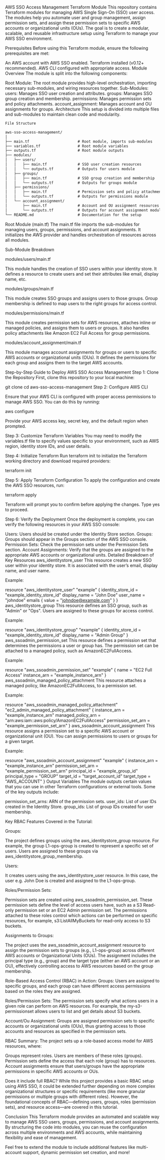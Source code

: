 AWS SSO Access Management Terraform Module
This repository contains Terraform modules for managing AWS Single Sign-On (SSO) user access. The modules help you automate user and group management, assign permission sets, and assign these permission sets to specific AWS accounts or organizational units (OUs). The goal is to create a modular, scalable, and reusable infrastructure setup using Terraform to manage your AWS SSO environment.

Prerequisites
Before using this Terraform module, ensure the following prerequisites are met:

An AWS account with AWS SSO enabled.
Terraform installed (v0.12+ recommended).
AWS CLI configured with appropriate access.
Module Overview
The module is split into the following components:

Root Module: The root module provides high-level orchestration, importing necessary sub-modules, and wiring resources together.
Sub-Modules:
users: Manages SSO user creation and attributes.
groups: Manages SSO group creation and membership.
permissions: Manages permission sets and policy attachments.
account_assignment: Manages account and OU assignments for groups.
Architecture
This setup is divided into multiple files and sub-modules to maintain clean code and modularity.
```markdown
File Structure

aws-sso-access-management/
│
├── main.tf                      # Root module, imports sub-modules
├── variables.tf                 # Root module variables
├── outputs.tf                   # Root module outputs
├── modules/
│   ├── users/
│   │   ├── main.tf              # SSO user creation resources
│   │   └── outputs.tf           # Outputs for users module
│   ├── groups/
│   │   ├── main.tf              # SSO group creation and membership
│   │   └── outputs.tf           # Outputs for groups module
│   ├── permissions/
│   │   ├── main.tf              # Permission sets and policy attachment
│   │   └── outputs.tf           # Outputs for permissions module
│   └── account_assignment/
│       ├── main.tf              # Account and OU assignment resources
│       └── outputs.tf           # Outputs for account assignment module
└── README.md                    # Documentation for the setup
```


Root Module (main.tf)
The main.tf file imports the sub-modules for managing users, groups, permissions, and account assignments. It initializes the AWS provider and handles orchestration of resources across all modules.

Sub-Module Breakdown

modules/users/main.tf

This module handles the creation of SSO users within your identity store. It defines a resource to create users and set their attributes like email, display name, etc.

modules/groups/main.tf

This module creates SSO groups and assigns users to those groups. Group membership is defined to map users to the right groups for access control.

modules/permissions/main.tf

This module creates permission sets for AWS resources, attaches inline or managed policies, and assigns them to users or groups. It also handles policy attachments like Amazon EC2 Full Access for group permissions.

modules/account_assignment/main.tf

This module manages account assignments for groups or users to specific AWS accounts or organizational units (OUs). It defines the permissions for each group and assigns them to the target AWS accounts.

Step-by-Step Guide to Deploy AWS SSO Access Management
Step 1: Clone the Repository
First, clone this repository to your local machine:

git clone <repository-url>
cd aws-sso-access-management
Step 2: Configure AWS CLI

Ensure that your AWS CLI is configured with proper access permissions to manage AWS SSO. You can do this by running:

aws configure

Provide your AWS access key, secret key, and the default region when prompted.

Step 3: Customize Terraform Variables
You may need to modify the variables.tf file to specify values specific to your environment, such as AWS region, identity store IDs, and user details.

Step 4: Initialize Terraform
Run terraform init to initialize the Terraform working directory and download required providers:

terraform init

Step 5: Apply Terraform Configuration
To apply the configuration and create the AWS SSO resources, run:

terraform apply

Terraform will prompt you to confirm before applying the changes. Type yes to proceed.

Step 6: Verify the Deployment
Once the deployment is complete, you can verify the following resources in your AWS SSO console:

Users: Users should be created under the Identity Store section.
Groups: Groups should appear in the Groups section of the AWS SSO console.
Permission Sets: Check the permission sets under the Permission Sets section.
Account Assignments: Verify that the groups are assigned to the appropriate AWS accounts or organizational units.
Detailed Breakdown of Key Resources
aws_identitystore_user
This resource creates a new SSO user within your identity store. It is associated with the user’s email, display name, and user name.

Example:


resource "aws_identitystore_user" "example" {
  identity_store_id = "example_identity_store_id"
  display_name      = "John Doe"
  user_name         = "johndoe"
  emails {
    value = "johndoe@example.com"
  }
}
aws_identitystore_group
This resource defines an SSO group, such as "Admin" or "Ops". Users are assigned to these groups for access control.

Example:


resource "aws_identitystore_group" "example" {
  identity_store_id = "example_identity_store_id"
  display_name      = "Admin Group"
}
aws_ssoadmin_permission_set
This resource defines a permission set that determines the permissions a user or group has. The permission set can be attached to a managed policy, such as AmazonEC2FullAccess.

Example:

resource "aws_ssoadmin_permission_set" "example" {
  name         = "EC2 Full Access"
  instance_arn = "example_instance_arn"
}
aws_ssoadmin_managed_policy_attachment
This resource attaches a managed policy, like AmazonEC2FullAccess, to a permission set.

Example:


resource "aws_ssoadmin_managed_policy_attachment" "ec2_admin_managed_policy_attachment" {
  instance_arn       = "example_instance_arn"
  managed_policy_arn = "arn:aws:iam::aws:policy/AmazonEC2FullAccess"
  permission_set_arn = "example_permission_set_arn"
}
aws_ssoadmin_account_assignment
This resource assigns a permission set to a specific AWS account or organizational unit (OU). You can assign permissions to users or groups for a given target.

Example:


resource "aws_ssoadmin_account_assignment" "example" {
  instance_arn       = "example_instance_arn"
  permission_set_arn = "example_permission_set_arn"
  principal_id       = "example_group_id"
  principal_type     = "GROUP"
  target_id          = "target_account_id"
  target_type        = "AWS_ACCOUNT"
}
Output Variables
The module outputs certain values that you can use in other Terraform configurations or external tools. Some of the key outputs include:

permission_set_arns: ARN of the permission sets.
user_ids: List of user IDs created in the Identity Store.
group_ids: List of group IDs created for user membership.

Key RBAC Features Covered in the Tutorial:

Groups:

The project defines groups using the aws_identitystore_group resource. For example, the group L1-ops-group is created to represent a specific set of users.
Users are assigned to these groups via aws_identitystore_group_membership.

Users:

It creates users using the aws_identitystore_user resource. In this case, the user e.g. John Doe is created and assigned to the L1-ops-group.

Roles/Permission Sets:

Permission sets are created using aws_ssoadmin_permission_set. These permission sets define the level of access users have, such as a S3 Read-only permission set or an EC2 Admin permission set.
The permissions attached to these roles control which actions can be performed on specific resources, for example, s3:ListAllMyBuckets for read-only access to S3 buckets.

Assignments to Groups:

The project uses the aws_ssoadmin_account_assignment resource to assign the permission sets to groups (e.g., L1-ops-group) across different AWS accounts or Organizational Units (OUs).
The assignment includes the principal type (e.g., group) and the target type (either an AWS account or an OU), effectively controlling access to AWS resources based on the group membership.

Role-Based Access Control (RBAC) in Action:
Groups: Users are assigned to specific groups, and each group can have different access permissions based on the roles they are assigned.

Roles/Permission Sets: The permission sets specify what actions users in a given role can perform on AWS resources. For example, the my-s3-permissionset allows users to list and get details about S3 buckets.

Account/Ou Assignment: Groups are assigned permission sets to specific accounts or organizational units (OUs), thus granting access to those accounts and resources as specified in the permission sets.

RBAC Summary:
The project sets up a role-based access model for AWS resources, where:

Groups represent roles.
Users are members of these roles (groups).
Permission sets define the access that each role (group) has to resources.
Account assignments ensure that users/groups have the appropriate permissions in specific AWS accounts or OUs.

Does it include full RBAC?
While this project provides a basic RBAC setup using AWS SSO, it could be extended further depending on more complex organizational structures or specific requirements (like more granular permissions or multiple groups with different roles). However, the foundational concepts of RBAC—defining users, groups, roles (permission sets), and resource access—are covered in this tutorial.

Conclusion
This Terraform module provides an automated and scalable way to manage AWS SSO users, groups, permissions, and account assignments. By structuring the code into modules, you can reuse the configuration across multiple environments and AWS accounts, while maintaining flexibility and ease of management.

Feel free to extend the module to include additional features like multi-account support, dynamic permission set creation, and more!
